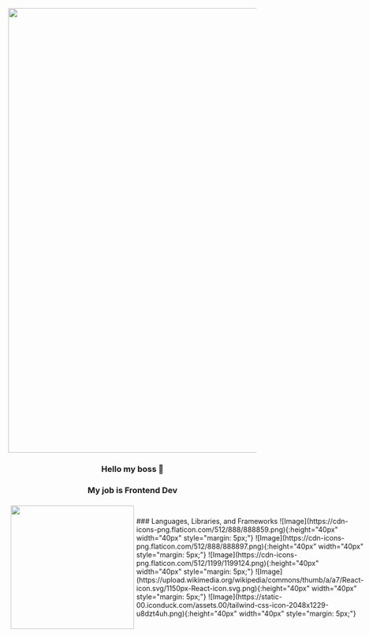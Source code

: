 <div align="center">
   <div align="center"><img src="https://media.giphy.com/media/v1.Y2lkPTc5MGI3NjExM3p4c2VxMXpsbXBpZGxjNHRmMDN0cnB5MmZ1cTNmOXBjcnU5dGR3ciZlcD12MV9pbnRlcm5hbF9naWZfYnlfaWQmY3Q9cw/CkgDjq1lvG6dGqTU61/giphy.gif" width="900px"/></div>
</div>

<div align="center">

  ### Hello my boss 👋
  ### My job is Frontend Dev

</div>


<div style="display: flex; flex-direction: row; align-items: center;">
  <img src="https://media.giphy.com/media/v1.Y2lkPTc5MGI3NjExeGRuZ2t6NDZ2dWtkM25hZTQ1ODdramMzZGo3ZDl4cmZ6NGZyd2F3ayZlcD12MV9pbnRlcm5hbF9naWZfYnlfaWQmY3Q9cw/eIx7liaVwx3hqcuE31/giphy.gif" width="250" height="250" style="margin: 5px;" />
  ### Languages, Libraries, and Frameworks
  ![Image](https://cdn-icons-png.flaticon.com/512/888/888859.png){:height="40px" width="40px" style="margin: 5px;"}
  ![Image](https://cdn-icons-png.flaticon.com/512/888/888897.png){:height="40px" width="40px" style="margin: 5px;"}
  ![Image](https://cdn-icons-png.flaticon.com/512/1199/1199124.png){:height="40px" width="40px" style="margin: 5px;"}
  ![Image](https://upload.wikimedia.org/wikipedia/commons/thumb/a/a7/React-icon.svg/1150px-React-icon.svg.png){:height="40px" width="40px" style="margin: 5px;"}
  ![Image](https://static-00.iconduck.com/assets.00/tailwind-css-icon-2048x1229-u8dzt4uh.png){:height="40px" width="40px" style="margin: 5px;"}
</div>

















